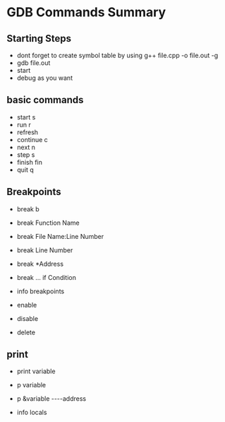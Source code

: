 # GDB Commands Summary

## Starting Steps

- dont forget to create symbol table by using g++ file.cpp -o file.out -g
- gdb file.out
- start
- debug as you want

## basic commands

- start     s
- run       r
- refresh
- continue  c
- next      n
- step      s
- finish    fin
- quit      q

## Breakpoints

- break       b
- break Function Name
- break File Name:Line Number
- break Line Number
- break *Address
- break ... if Condition

- info breakpoints
- enable
- disable
- delete

## print

- print variable  
- p variable
- p &variable  ----address

- info locals
